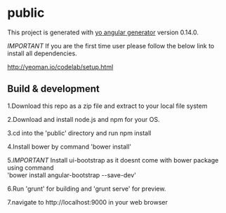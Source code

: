 # public

This project is generated with [yo angular generator](https://github.com/yeoman/generator-angular)
version 0.14.0.

*IMPORTANT*	
If you are the first time user please follow the below link to install all  dependencies.	

http://yeoman.io/codelab/setup.html


## Build & development
1.Download this repo as a zip file and extract to your local file system 

2.Download and install node.js and npm for your OS. 

3.cd into the 'public' directory and run npm install 

4.Install bower by command 'bower install' 

5.*IMPORTANT* Install ui-bootstrap as it doesnt come with bower package using command	
 'bower install angular-bootstrap --save-dev'	

6.Run 'grunt' for building and 'grunt serve' for preview.	

7.navigate to http://localhost:9000 in your web browser



